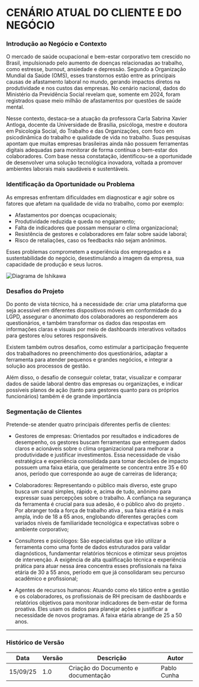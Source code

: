 # CENÁRIO ATUAL DO CLIENTE E DO NEGÓCIO

### Introdução ao Negócio e Contexto

O mercado de saúde ocupacional e bem-estar corporativo tem crescido no Brasil, impulsionado pelo aumento de doenças relacionadas ao trabalho, como estresse, burnout, ansiedade e depressão. Segundo a Organização Mundial da Saúde (OMS), esses transtornos estão entre as principais causas de afastamento laboral no mundo, gerando impactos diretos na produtividade e nos custos das empresas. No cenário nacional, dados do Ministério da Previdência Social revelam que, somente em 2024, foram registrados quase meio milhão de afastamentos por questões de saúde mental.

Nesse contexto, destaca-se a atuação da professora Carla Sabrina Xavier Antloga, docente da Universidade de Brasília, psicóloga, mestre e doutora em Psicologia Social, do Trabalho e das Organizações, com foco em psicodinâmica do trabalho e qualidade de vida no trabalho. Suas pesquisas apontam que muitas empresas brasileiras ainda não possuem ferramentas digitais adequadas para monitorar de forma contínua o bem-estar dos colaboradores. Com base nessa constatação, identificou-se a oportunidade de desenvolver uma solução tecnológica inovadora, voltada a promover ambientes laborais mais saudáveis e sustentáveis.


### Identificação da Oportunidade ou Problema

As empresas enfrentam dificuldades em diagnosticar e agir sobre os fatores que afetam na qualidade de vida no trabalho, como por exemplo:

* Afastamentos por doenças ocupacionais;
* Produtividade reduzida e queda no engajamento;
* Falta de indicadores que possam mensurar o clima organizacional;
* Resistência de gestores e colaboradores em falar sobre saúde laboral;
* Risco de retaliações, caso os feedbacks não sejam anônimos.

Esses problemas comprometem a experiência dos empregados e a sustentabilidade do negócio, desestimulando a imagem da empresa, sua capacidade de produção e seus lucros.

![Diagrama de Ishikawa](../../assets/Diagrama%20de%20Ishikawa.jpg)

### Desafios do Projeto

Do ponto de vista técnico, há a necessidade de: criar uma plataforma que seja acessível em diferentes dispositivos móveis em conformidade do a LGPD, assegurar o anonimato dos colaboradores ao responderem aos questionários, e também transformar os dados das respostas em informações claras e visuais por meio de dashboards interativos voltados para gestores e/ou setores responsáveis.

Existem também outros desafios, como estimular a participação frequente dos trabalhadores no preenchimento dos questionários, adaptar a ferramenta para atender pequenos e grandes negócios, e integrar a solução aos processos de gestão.   

Além disso, o  desafio de conseguir coletar, tratar, visualizar e comparar  dados de saúde laboral dentro das empresas ou organizações, e indicar possíveis planos de ação (tanto para gestores quanto para os próprios funcionários) também é de grande importância


### Segmentação de Clientes

Pretende-se atender quatro principais diferentes perfis de clientes:

* Gestores de empresas: Orientados por resultados e indicadores de desempenho, os gestores buscam ferramentas que entreguem dados claros e acionáveis sobre o clima organizacional para melhorar a produtividade e justificar investimentos. Essa necessidade de visão estratégica e experiência consolidada para tomar decisões de impacto possuem uma faixa etária, que geralmente se concentra entre 35 e 60 anos, período que corresponde ao auge de carreiras de liderança;

* Colaboradores: Representando o público mais diverso, este grupo busca um canal simples, rápido e, acima de tudo, anônimo para expressar suas percepções sobre o trabalho. A confiança na segurança da ferramenta é crucial para sua adesão, é o público alvo do projeto . Por abranger toda a força de trabalho ativa , sua faixa etária é a mais ampla, indo de 18 a 65 anos, englobando diferentes gerações com variados níveis de familiaridade tecnológica e expectativas sobre o ambiente corporativo;

* Consultores e psicólogos: São especialistas que irão utilizar a ferramenta como uma fonte de dados estruturados para validar diagnósticos, fundamentar relatórios técnicos e otimizar seus projetos de intervenção. A exigência de alta qualificação técnica e experiência prática para atuar nessa área concentra esses profissionais na faixa etária de 30 a 55 anos, período em que já consolidaram seu percurso acadêmico e profissional;

* Agentes de recursos humanos: Atuando como elo tático entre a gestão e os colaboradores, os profissionais de RH precisam de dashboards e relatórios objetivos para monitorar indicadores de bem-estar de forma proativa. Eles usam os dados para planejar ações e justificar a necessidade de novos programas. A faixa etária abrange de 25 a 50 anos.


---

### Histórico de Versão

| Data     | Versão | Descrição               | Autor              |
| -------- | ------ | ----------------------- | ------------------ |
| 15/09/25 | 1.0    | Criação do Documento e documentação     | Pablo Cunha        |
